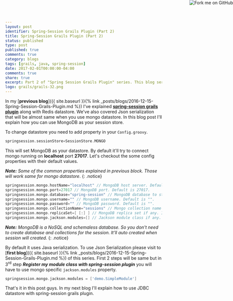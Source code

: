 ```yaml
---
layout: post
identifier: Spring-Session Grails Plugin (Part 2)
title: Spring-Session Grails Plugin (Part 2)
status: published
type: post
published: true
comments: true
category: blogs
tags: [grails, java, spring-session]
date: 2017-02-01T00:00:00-04:00
comments: true
share: true
excerpt: Part 2 of "Spring Session Grails Plugin" series. This blog series will cover Mongo Data store.
logo: grails/grails-32.png
---
```

<a href="https://github.com/jeetmp3/spring-session" target="_blank"><img style="position: absolute; top: 0; right: 0; border: 0;" src="https://camo.githubusercontent.com/e7bbb0521b397edbd5fe43e7f760759336b5e05f/68747470733a2f2f73332e616d617a6f6e6177732e636f6d2f6769746875622f726962626f6e732f666f726b6d655f72696768745f677265656e5f3030373230302e706e67" alt="Fork me on GitHub" data-canonical-src="https://s3.amazonaws.com/github/ribbons/forkme_right_green_007200.png"></a>

In my [__previous blog__]({{ site.baseurl }}{% link _posts/blogs/2016-12-15-Spring-Session-Grails-Plugin.md %}) I've explained  <a href='https://grails.org/plugin/spring-session' target='_blank'>__spring-session grails plugin__</a> along with Redis datastore. We've also covered Json serialization that will be almost same when you use mongo datastore. In this blog post I'll explain how you can use MongoDB as your session store.

To change datastore you need to add property in your `Config.groovy`.

```groovy
springsession.sessionStore=SessionStore.MONGO
```
This will set MongoDB as your datastore. By default it'll try to connect mongo running on __localhost__ port __27017__. Let's checkout the some config properties with their default values.

***Note:*** *Some of the common properties explained in previous block. Those will work same for mongo datastore*.
{: .notice}

```groovy
springsession.mongo.hostName="localhost" // MongoDB host server. Default is localhost.
springsession.mongo.port=27017 // MongoDB port. Default is 27017.
springsession.mongo.database="spring-session" // MongoDB database to store sessions. Default is spring-session.
springsession.mongo.username="" // MongoDB username. Default is "".
springsession.mongo.password="" // MongoDB password. Default is "".
springsession.mongo.collectionName="sessions" // Mongo collection name to store session data. Default is "sessions".
springsession.mongo.replicaSet=[ [:] ] // MongoDB replica set if any. It includes list of maps [ [hostName: 'localhost', port: 27017] ]  Default is [[:]].
springsession.mongo.jackson.modules=[] // Jackson module class if any. Default is empty list
```

***Note:*** *MongoDB is a NoSQL and schemaless database. So you don't need to create database and collections for the session. It'll auto created when session will created.*
{: .notice}

By default it uses Java serialization. To use Json Serialization please visit to [__first blog__]({{ site.baseurl }}{% link _posts/blogs/2016-12-15-Spring-Session-Grails-Plugin.md %}) of this series. First 2 steps will be same but in 3<sup>rd</sup> step __*Register my module class with spring-session plugin*__ you will have to use mongo specific `jackson.modules` property.

```groovy
springsession.mongo.jackson.modules = ['demo.SimpleModule']
```

That's it in this post guys. In my next blog I'll explain how to use JDBC datastore with spring-session grails plugin.
